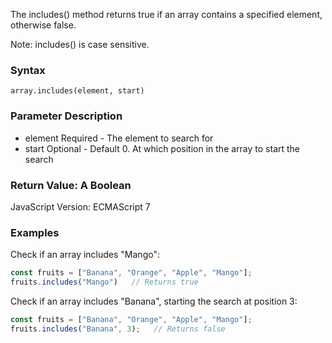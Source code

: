 The includes() method returns true if an array contains a specified element, otherwise false.

Note: includes() is case sensitive.

### Syntax
`array.includes(element, start)`

### Parameter	Description
- element	Required - The element to search for
- start	Optional - Default 0. At which position in the array to start the search

### Return Value:	A Boolean

JavaScript Version:	ECMAScript 7

### Examples
Check if an array includes "Mango":
```js
const fruits = ["Banana", "Orange", "Apple", "Mango"];
fruits.includes("Mango")   // Returns true
```

Check if an array includes "Banana", starting the search at position 3:
```js
const fruits = ["Banana", "Orange", "Apple", "Mango"];
fruits.includes("Banana", 3);   // Returns false
```